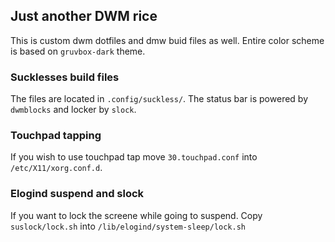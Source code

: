 ## Just another DWM rice

This is custom dwm dotfiles and dmw buid files as well. Entire color scheme is based on `gruvbox-dark` theme.

### Sucklesses build files

The files are located in `.config/suckless/`. The status bar is powered by `dwmblocks` and locker by `slock`.

### Touchpad tapping

If you wish to use touchpad tap move `30.touchpad.conf` into `/etc/X11/xorg.conf.d`.

### Elogind suspend and slock

If you want to lock the screene while going to suspend. Copy `suslock/lock.sh` into `/lib/elogind/system-sleep/lock.sh`